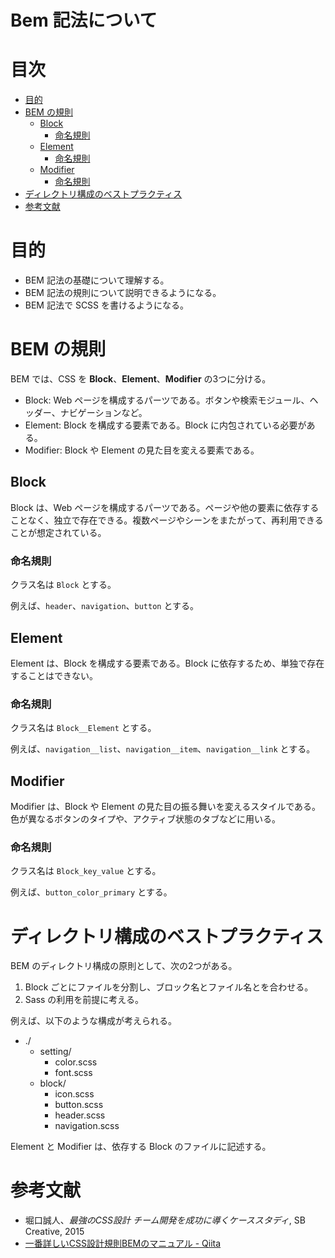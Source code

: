 # Bem 記法について

# 目次

<!-- vim-markdown-toc GFM -->

- [目的](#目的)
- [BEM の規則](#bem-規則)
  - [Block](#block)
    - [命名規則](#命名規則)
  - [Element](#element)
    - [命名規則](#命名規則-1)
  - [Modifier](#modifier)
    - [命名規則](#命名規則-2)
- [ディレクトリ構成のベストプラクティス](#構成)
- [参考文献](#参考文献)

<!-- vim-markdown-toc -->

# 目的

- BEM 記法の基礎について理解する。
- BEM 記法の規則について説明できるようになる。
- BEM 記法で SCSS を書けるようになる。

# BEM の規則

BEM では、CSS を **Block**、**Element**、**Modifier** の3つに分ける。

- Block: Web ページを構成するパーツである。ボタンや検索モジュール、ヘッダー、ナビゲーションなど。
- Element: Block を構成する要素である。Block に内包されている必要がある。
- Modifier: Block や Element の見た目を変える要素である。

## Block

Block は、Web ページを構成するパーツである。ページや他の要素に依存することなく、独立で存在できる。複数ページやシーンをまたがって、再利用できることが想定されている。

### 命名規則

クラス名は `Block` とする。

例えば、`header`、`navigation`、`button` とする。

## Element

Element は、Block を構成する要素である。Block に依存するため、単独で存在することはできない。

### 命名規則

クラス名は `Block__Element` とする。

例えば、`navigation__list`、`navigation__item`、`navigation__link` とする。

## Modifier

Modifier は、Block や Element の見た目の振る舞いを変えるスタイルである。色が異なるボタンのタイプや、アクティブ状態のタブなどに用いる。

### 命名規則

クラス名は `Block_key_value` とする。

例えば、`button_color_primary` とする。

# ディレクトリ構成のベストプラクティス

BEM のディレクトリ構成の原則として、次の2つがある。

1. Block ごとにファイルを分割し、ブロック名とファイル名とを合わせる。
2. Sass の利用を前提に考える。

例えば、以下のような構成が考えられる。

- ./
  - setting/
    - color.scss
    - font.scss
  - block/
    - icon.scss
    - button.scss
    - header.scss
    - navigation.scss

Element と Modifier は、依存する Block のファイルに記述する。

# 参考文献

- 堀口誠人、*最強のCSS設計 チーム開発を成功に導くケーススタディ*, SB Creative, 2015
- [一番詳しいCSS設計規則BEMのマニュアル - Qiita](https://qiita.com/Takuan_Oishii/items/0f0d2c5dc33a9b2d9cb1)

